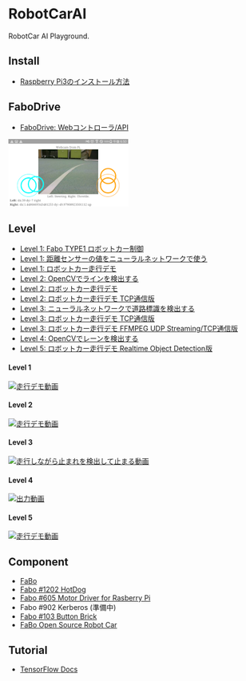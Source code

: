 # RobotCarAI

RobotCar AI Playground.

## Install
* [Raspberry Pi3のインストール方法](./00.install_raspberry_pi3/)

## FaboDrive
* [FaboDrive: Webコントローラ/API](./01.fabodrive/)

![](./01.fabodrive/document/controller-small.png)<br>

## Level
* [Level 1: Fabo TYPE1 ロボットカー制御](./02.level1_car/)
* [Level 1: 距離センサーの値をニューラルネットワークで使う](./03.level1_sensors/)
* [Level 1: ロボットカー走行デモ](./04.level1_demo/)
* [Level 2: OpenCVでラインを検出する](./05.level2_lane_detection/)
* [Level 2: ロボットカー走行デモ](./06.level2_demo/)
* [Level 2: ロボットカー走行デモ TCP通信版](./07.level2_demo_socket/)
* [Level 3: ニューラルネットワークで道路標識を検出する](./08.level3_object_detection/)
* [Level 3: ロボットカー走行デモ TCP通信版](./09.level3_demo_socket/)
* [Level 3: ロボットカー走行デモ FFMPEG UDP Streaming/TCP通信版](./10.level3_demo_streaming/)
* [Level 4: OpenCVでレーンを検出する](./11.level4_lane_detection/)
* [Level 5: ロボットカー走行デモ Realtime Object Detection版](./12.level5_demo_streaming/)

#### Level 1
[![走行デモ動画](https://img.youtube.com/vi/0IXHXuacMEI/3.jpg)](https://www.youtube.com/watch?v=0IXHXuacMEI)<br>

#### Level 2
[![走行デモ動画](https://img.youtube.com/vi/L7d6JyxL-sM/1.jpg)](https://www.youtube.com/watch?v=L7d6JyxL-sM)<br>

#### Level 3
[![走行しながら止まれを検出して止まる動画](https://img.youtube.com/vi/crsxRYU_j_E/2.jpg)](https://www.youtube.com/watch?v=crsxRYU_j_E)<br>

#### Level 4
[![出力動画](https://img.youtube.com/vi/xAi_31IcyZ0/1.jpg)](https://www.youtube.com/watch?v=xAi_31IcyZ0)<br>

#### Level 5
[![走行デモ動画](https://img.youtube.com/vi/7pc5TTGPQwA/3.jpg)](https://www.youtube.com/watch?v=7pc5TTGPQwA)<br>


## Component
* [FaBo](http://fabo.io)
* [Fabo #1202 HotDog](http://www.fabo.io/1202.html)
* [Fabo #605 Motor Driver for Rasberry Pi](http://www.fabo.io/605.html)
* Fabo #902 Kerberos (準備中)
* [Fabo #103 Button Brick](http://www.fabo.io/103.html)
* [FaBo Open Source Robot Car](https://github.com/FaBoPlatform/RobotCar)


## Tutorial

* [TensorFlow Docs](http://docs.fabo.io/tensorflow/)
